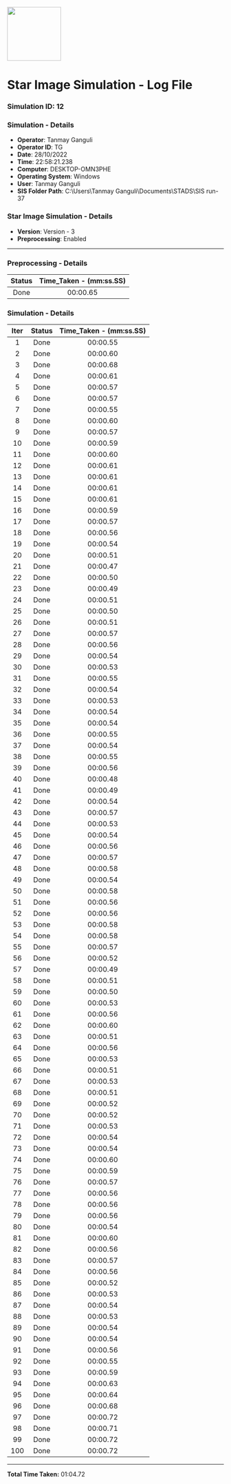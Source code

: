 [<img src="https://www.aero.iitb.ac.in/satlab/images/IITBSSP2019.png" width="125"/>](image.png)

# Star Image Simulation - Log File

### Simulation ID: 12

### Simulation - Details
* **Operator**: Tanmay Ganguli
* **Operator ID**: TG
* **Date**: 28/10/2022
* **Time**: 22:58:21.238
* **Computer**: DESKTOP-OMN3PHE
* **Operating System**: Windows
* **User**: Tanmay Ganguli
* **SIS Folder Path**: C:\Users\Tanmay Ganguli\Documents\STADS\SIS run-37

### Star Image Simulation - Details
* **Version**: Version - 3
* **Preprocessing**: Enabled

---

### Preprocessing - Details

|Status|Time_Taken - (mm:ss.SS)
|:---:|:---:|
|Done|00:00.65|

### Simulation - Details

|Iter|Status|Time_Taken - (mm:ss.SS)|
|:---:|:---:|:---:|
|1|Done|00:00.55|
|2|Done|00:00.60|
|3|Done|00:00.68|
|4|Done|00:00.61|
|5|Done|00:00.57|
|6|Done|00:00.57|
|7|Done|00:00.55|
|8|Done|00:00.60|
|9|Done|00:00.57|
|10|Done|00:00.59|
|11|Done|00:00.60|
|12|Done|00:00.61|
|13|Done|00:00.61|
|14|Done|00:00.61|
|15|Done|00:00.61|
|16|Done|00:00.59|
|17|Done|00:00.57|
|18|Done|00:00.56|
|19|Done|00:00.54|
|20|Done|00:00.51|
|21|Done|00:00.47|
|22|Done|00:00.50|
|23|Done|00:00.49|
|24|Done|00:00.51|
|25|Done|00:00.50|
|26|Done|00:00.51|
|27|Done|00:00.57|
|28|Done|00:00.56|
|29|Done|00:00.54|
|30|Done|00:00.53|
|31|Done|00:00.55|
|32|Done|00:00.54|
|33|Done|00:00.53|
|34|Done|00:00.54|
|35|Done|00:00.54|
|36|Done|00:00.55|
|37|Done|00:00.54|
|38|Done|00:00.55|
|39|Done|00:00.56|
|40|Done|00:00.48|
|41|Done|00:00.49|
|42|Done|00:00.54|
|43|Done|00:00.57|
|44|Done|00:00.53|
|45|Done|00:00.54|
|46|Done|00:00.56|
|47|Done|00:00.57|
|48|Done|00:00.58|
|49|Done|00:00.54|
|50|Done|00:00.58|
|51|Done|00:00.56|
|52|Done|00:00.56|
|53|Done|00:00.58|
|54|Done|00:00.58|
|55|Done|00:00.57|
|56|Done|00:00.52|
|57|Done|00:00.49|
|58|Done|00:00.51|
|59|Done|00:00.50|
|60|Done|00:00.53|
|61|Done|00:00.56|
|62|Done|00:00.60|
|63|Done|00:00.51|
|64|Done|00:00.56|
|65|Done|00:00.53|
|66|Done|00:00.51|
|67|Done|00:00.53|
|68|Done|00:00.51|
|69|Done|00:00.52|
|70|Done|00:00.52|
|71|Done|00:00.53|
|72|Done|00:00.54|
|73|Done|00:00.54|
|74|Done|00:00.60|
|75|Done|00:00.59|
|76|Done|00:00.57|
|77|Done|00:00.56|
|78|Done|00:00.56|
|79|Done|00:00.56|
|80|Done|00:00.54|
|81|Done|00:00.60|
|82|Done|00:00.56|
|83|Done|00:00.57|
|84|Done|00:00.56|
|85|Done|00:00.52|
|86|Done|00:00.53|
|87|Done|00:00.54|
|88|Done|00:00.53|
|89|Done|00:00.54|
|90|Done|00:00.54|
|91|Done|00:00.56|
|92|Done|00:00.55|
|93|Done|00:00.59|
|94|Done|00:00.63|
|95|Done|00:00.64|
|96|Done|00:00.68|
|97|Done|00:00.72|
|98|Done|00:00.71|
|99|Done|00:00.72|
|100|Done|00:00.72|

---

**Total Time Taken:** 01:04.72
